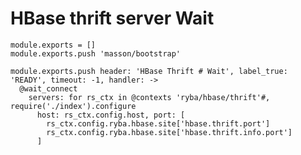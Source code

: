 
# HBase thrift server Wait

    module.exports = []
    module.exports.push 'masson/bootstrap'

    module.exports.push header: 'HBase Thrift # Wait', label_true: 'READY', timeout: -1, handler: ->
      @wait_connect
        servers: for rs_ctx in @contexts 'ryba/hbase/thrift'#, require('./index').configure
          host: rs_ctx.config.host, port: [
            rs_ctx.config.ryba.hbase.site['hbase.thrift.port']
            rs_ctx.config.ryba.hbase.site['hbase.thrift.info.port']
          ]
